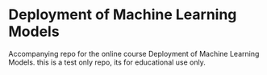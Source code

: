# Deployment of Machine Learning Models
Accompanying repo for the online course Deployment of Machine Learning Models. this is a test only repo, its for educational use only.

